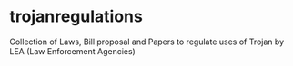 # trojanregulations
Collection of Laws, Bill proposal and Papers to regulate uses of Trojan by LEA (Law Enforcement Agencies)
